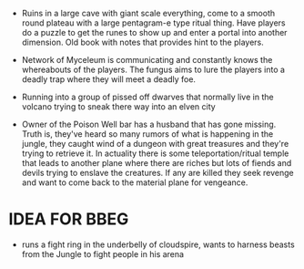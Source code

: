 - Ruins in a large cave with giant scale everything, come to a smooth round plateau with a large pentagram-e type ritual thing. Have players do a puzzle to get the runes to show up and enter a portal into another dimension. Old book with notes that provides hint to the players.

- Network of Myceleum is communicating and constantly knows the whereabouts of the players. The fungus aims to lure the players into a deadly trap where they will meet a deadly foe.

- Running into a group of pissed off dwarves that normally live in the volcano trying to sneak there way into an elven city


- Owner of the Poison Well bar has a husband that has gone missing. Truth is, they've heard so many rumors of what is happening in the jungle, they caught wind of a dungeon with great treasures and they're trying to retrieve it. In actuality there is some teleportation/ritual temple that leads to another plane where there are riches but lots of fiends and devils trying to enslave the creatures. If any are killed they seek revenge and want to come back to the material plane for vengeance.


# IDEA FOR BBEG
- runs a fight ring in the underbelly of cloudspire, wants to harness beasts from the Jungle to fight people in his arena